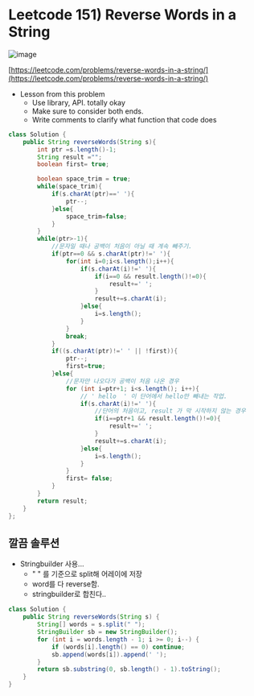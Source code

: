 # Leetcode 151) Reverse Words in a String

![image](https://user-images.githubusercontent.com/37058233/114981940-98e3de80-9e43-11eb-8426-2ab45e64122a.png)

[https://leetcode.com/problems/reverse-words-in-a-string/](https://leetcode.com/problems/reverse-words-in-a-string/)

- Lesson from this problem 
  - Use library, API. totally okay
  - Make sure to consider both ends.
  - Write comments to clarify what function that code does

```java
class Solution {
    public String reverseWords(String s){
        int ptr =s.length()-1;
        String result ="";
        boolean first= true;

        boolean space_trim = true;
        while(space_trim){
            if(s.charAt(ptr)==' '){
                ptr--;
            }else{
                space_trim=false;
            }
        }
        while(ptr>-1){
            //문자일 때나 공백이 처음이 아닐 때 계속 빼주기.
            if(ptr==0 && s.charAt(ptr)!=' '){
                for(int i=0;i<s.length();i++){
                    if(s.charAt(i)!=' '){
                        if(i==0 && result.length()!=0){
                            result+=' ';
                        }
                        result+=s.charAt(i);
                    }else{
                        i=s.length();
                    }
                }
                break;
            }
            if((s.charAt(ptr)!=' ' || !first)){
                ptr--;
                first=true;
            }else{
                //문자만 나오다가 공백이 처음 나온 경우
                for (int i=ptr+1; i<s.length(); i++){
                    // ' hello  ' 이 단어에서 hello만 빼내는 작업.
                    if(s.charAt(i)!=' '){
                        //단어의 처음이고, result 가 막 시작하지 않는 경우
                        if(i==ptr+1 && result.length()!=0){
                            result+=' ';
                        }
                        result+=s.charAt(i);
                    }else{
                        i=s.length();
                    }
                }
                first= false;
            }
        }
        return result;
    }
};
```

## 깔끔 솔루션

- Stringbuilder 사용...
  - " " 를 기준으로 split해 어레이에 저장
  - word를 다 reverse함. 
  - stringbuilder로 합친다..

```java
class Solution {
    public String reverseWords(String s) {
        String[] words = s.split(" ");
        StringBuilder sb = new StringBuilder();
        for (int i = words.length - 1; i >= 0; i--) {
            if (words[i].length() == 0) continue;
            sb.append(words[i]).append(' ');
        }
        return sb.substring(0, sb.length() - 1).toString();
    }
}
```

